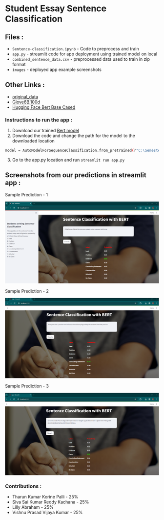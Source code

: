 # Student Essay Sentence Classification


## Files : 
- ``Sentence-classification.ipynb`` - Code to preprocess and train
- ``app.py`` - streamlit code for app deployment using trained model on local
- ``combined_sentence_data.csv`` - preprocessed data used to train in zip format
- ``images`` - deployed app example screenshots

## Other Links :
- [original_data](https://drive.google.com/drive/folders/1gr3Iv71_qnMa4kawt38WNQylsI8_Vex6?usp=sharing)
- [Glove6B.100d](https://nlp.stanford.edu/projects/glove/)
- [Hugging Face Bert Base Cased](https://huggingface.co/bert-base-cased)



### Instructions to run the app :
1) Download our trained [Bert model](https://drive.google.com/drive/folders/1-QPsEg22N4aQ3dpCu0l2BrjFpFVDyFvp?usp=sharing)
2) Download the code and change the path for the model to the downloaded location 
```sh
model = AutoModelForSequenceClassification.from_pretrained(r"C:\Semester 2\NLP\Final Project\Bert_trained_model")
```
3) Go to the app.py location and run ``streamlit run app.py``

## Screenshots from our predictions in streamlit app : 
Sample Prediction - 1

![Streamlit Prediction-1](https://github.com/sivasaikumarreddy/Semantic-Data-Processing-and-Representation-WS2023-Team_Shannon/blob/47c8159bd44ac70e09d674bfe0c30b0d78d454f2/05%20-%20Final%20Project/images/1.png)

Sample Prediction - 2

![Streamlit Prediction -2](https://github.com/sivasaikumarreddy/Semantic-Data-Processing-and-Representation-WS2023-Team_Shannon/blob/47c8159bd44ac70e09d674bfe0c30b0d78d454f2/05%20-%20Final%20Project/images/2.png)

Sample Prediction - 3

 ![Streamlit Prediction -3](https://github.com/sivasaikumarreddy/Semantic-Data-Processing-and-Representation-WS2023-Team_Shannon/blob/47c8159bd44ac70e09d674bfe0c30b0d78d454f2/05%20-%20Final%20Project/images/3.png)

### Contributions :
- Tharun Kumar Korine Palli - 25%
- Siva Sai Kumar Reddy Kachana - 25%
- Lilly Abraham - 25%
- Vishnu Prasad Vijaya Kumar - 25%

